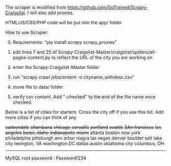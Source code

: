 The scraper is modified from https://github.com/GoTrained/Scrapy-Craigslist. I will also add proxies.

HTML/JS/CSS/PHP code will be put into the app/ folder 

How to use Scraper:

0. Requirements: "pip install scrapy scrapy_proxies"

1. edit lines 7 and 25 of Scrapy-Craigslist-Master/craigslist/spiders/all-pages-content.py to reflect the URL of the city you are working on 

2. enter the Scrapy-Craigslist-Master folder

3. run "scrapy crawl jobscontent -o cityname_withdesc.csv"
  
4. move file to data/ folder

5. verify csv content. Add "-checked" to the end of the file name once checked.

Below is a list of cities for starters. Cross the city off if you use this list. Add more cities if you can think of any

~~carbondale~~
~~chambana~~
~~chicago~~
~~corvallis~~
~~portland~~
~~seattle~~
~~SAn fransisco~~
~~los angelos~~
~~boise, idaho~~
~~indianapolis~~
~~miami~~
atlanta
boston
new york
philadelphia
pittsburgh
ann arbor
niagra
las vegas
denver
boulder
salt lake city
lexington, VA
washington DC
dallas
austin
oklahoma city
columbus, OH

------------------

MySQL root password : Password!234
